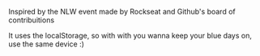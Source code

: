 Inspired by the NLW event made by Rockseat and Github's board of contribuitions

It uses the localStorage, so with with you wanna keep your blue days on, use the same device :)